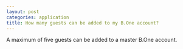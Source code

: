 ```yaml
---
layout: post
categories: application
title: How many guests can be added to my B.One account?
---
```


A maximum of five guests can be added to a master B.One account.